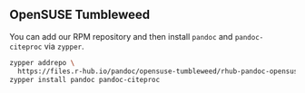 
## OpenSUSE Tumbleweed

You can add our RPM repository and then install `pandoc` and
`pandoc-citeproc` via `zypper`.

```sh
zypper addrepo \
  https://files.r-hub.io/pandoc/opensuse-tumbleweed/rhub-pandoc-opensuse-tumbleweed.repo
zypper install pandoc pandoc-citeproc
```
